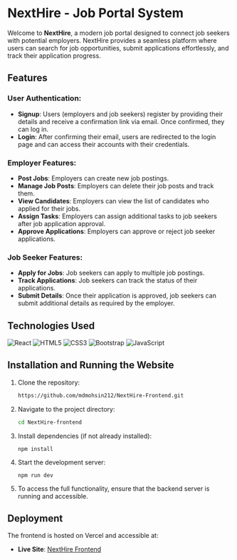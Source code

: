 # NextHire - Job Portal System  

Welcome to **NextHire**, a modern job portal designed to connect job seekers with potential employers.  NextHire provides a seamless platform where users can search for job opportunities, submit applications effortlessly, and track their application progress.

## Features

### **User Authentication**:
- **Signup**: Users (employers and job seekers) register by providing their details and receive a confirmation link via email. Once confirmed, they can log in.
- **Login**: After confirming their email, users are redirected to the login page and can access their accounts with their credentials.

### **Employer Features**:
- **Post Jobs**: Employers can create new job postings.
- **Manage Job Posts**: Employers can delete their job posts and track them.
- **View Candidates**: Employers can view the list of candidates who applied for their jobs.
- **Assign Tasks**: Employers can assign additional tasks to job seekers after job application approval.
- **Approve Applications**: Employers can approve or reject job seeker applications.

### **Job Seeker Features**:
- **Apply for Jobs**: Job seekers can apply to multiple job postings.
- **Track Applications**: Job seekers can track the status of their applications.
- **Submit Details**: Once their application is approved, job seekers can submit additional details as required by the employer.

## Technologies Used

![React](https://img.shields.io/badge/React-61DAFB?style=for-the-badge&logo=react&logoColor=black)
![HTML5](https://img.shields.io/badge/HTML5-E34F26?style=for-the-badge&logo=html5&logoColor=white)
![CSS3](https://img.shields.io/badge/CSS3-1572B6?style=for-the-badge&logo=css3&logoColor=white)
![Bootstrap](https://img.shields.io/badge/Bootstrap-7952B3?style=for-the-badge&logo=bootstrap&logoColor=white)
![JavaScript](https://img.shields.io/badge/JavaScript-F7DF1E?style=for-the-badge&logo=javascript&logoColor=black)

## Installation and Running the Website

1. Clone the repository:
    ```bash
    https://github.com/mdmohsin212/NextHire-Frontend.git
    ```

2. Navigate to the project directory:
    ```bash
    cd NextHire-frontend
    ```

3. Install dependencies (if not already installed):
    ```
    npm install
    ```

4. Start the development server:
    ```
    npm run dev
    ```

5. To access the full functionality, ensure that the backend server is running and accessible.

## Deployment

The frontend is hosted on Vercel and accessible at:
- **Live Site**: [NextHire Frontend](https://nexthire-frontend.vercel.app/)
